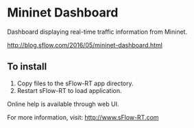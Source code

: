 # Mininet Dashboard

Dashboard displaying real-time traffic information from Mininet.

http://blog.sflow.com/2016/05/mininet-dashboard.html

## To install

1. Copy files to the sFlow-RT app directory.
2. Restart sFlow-RT to load application.

Online help is available through web UI.

For more information, visit:
http://www.sFlow-RT.com
